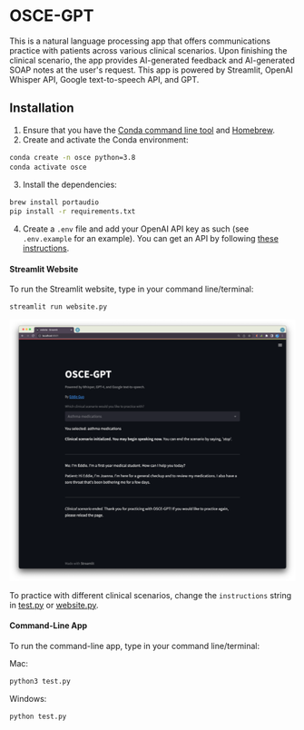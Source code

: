 # OSCE-GPT

This is a natural language processing app that offers communications practice with patients across various clinical scenarios. Upon finishing the clinical scenario, the app provides AI-generated feedback and AI-generated SOAP notes at the user's request. This app is powered by Streamlit, OpenAI Whisper API, Google text-to-speech API, and GPT.

## Installation

<!-- ### STEP 1: Cloning the Repository

1. To clone the repository, type in your command line/terminal:

```
git clone https://github.com/tig3r66/MedLLM.git
cd osce-gpt
```

2. Next, create a `.env` file and add your OpenAI API key as such (see `.env.example` for an example). You can get an API by following [these instructions](https://help.openai.com/en/articles/4936850-where-do-i-find-my-secret-api-key).

### STEP 2: Docker

1. Ensure you have [Docker](https://docs.docker.com/get-docker/) installed.
2. Ensure that you are in the directory of osce-gpt in your command line/terminal.
3. Build the Docker image by running `docker build -t osceapp:latest .`
4. Create the Docker container by running `docker run -p 7501:7501 osceapp:latest .`
5. Open your browser and go to `http://0.0.0.0:7501` to access the app.

![Screenshot of the OSCE-GPT app](https://raw.githubusercontent.com/tig3r66/osce-gpt/main/example_session/streamlit_osce.png) -->

<!-- ### Advanced Usage -->

1. Ensure that you have the [Conda command line tool](https://docs.conda.io/projects/conda/en/latest/user-guide/install/index.html) and [Homebrew](https://brew.sh/).
2. Create and activate the Conda environment:

```bash
conda create -n osce python=3.8
conda activate osce
```

3. Install the dependencies:

```bash
brew install portaudio
pip install -r requirements.txt
```

4. Create a `.env` file and add your OpenAI API key as such (see `.env.example` for an example). You can get an API by following [these instructions](https://help.openai.com/en/articles/4936850-where-do-i-find-my-secret-api-key).

#### Streamlit Website

To run the Streamlit website, type in your command line/terminal:

```bash
streamlit run website.py
```

![Screenshot of the OSCE-GPT app](https://raw.githubusercontent.com/tig3r66/osce-gpt/main/example_session/streamlit_osce.png)

To practice with different clinical scenarios, change the `instructions` string in [test.py](https://github.com/tig3r66/osce-gpt/blob/main/test.py) or [website.py](https://github.com/tig3r66/osce-gpt/blob/main/website.py).

#### Command-Line App

To run the command-line app, type in your command line/terminal:

Mac:
```bash
python3 test.py
```

Windows:
```bash
python test.py
```
